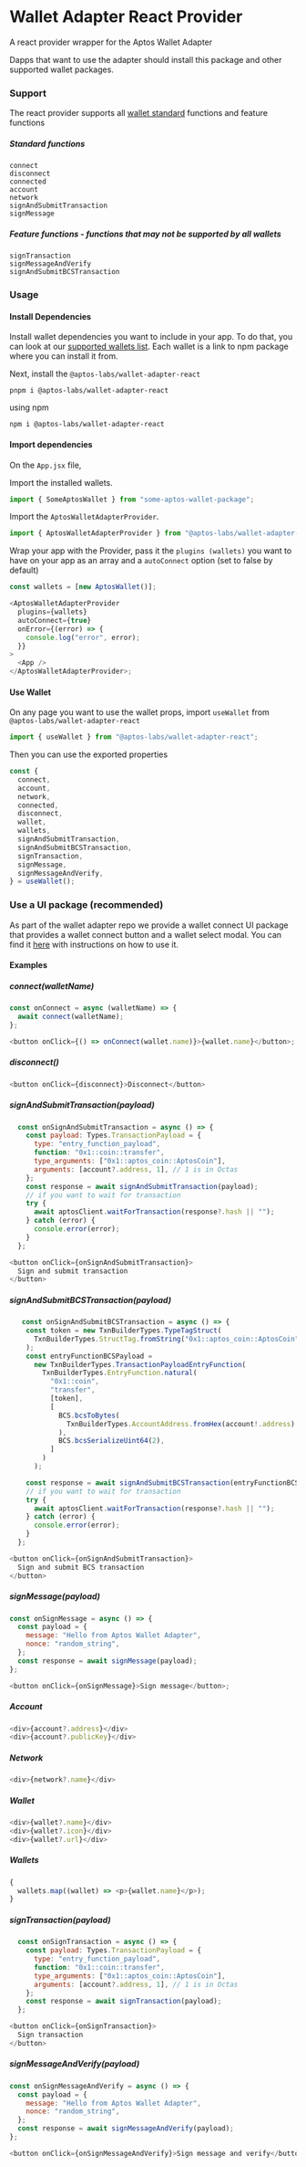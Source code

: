 # Wallet Adapter React Provider

A react provider wrapper for the Aptos Wallet Adapter

Dapps that want to use the adapter should install this package and other supported wallet packages.

### Support

The react provider supports all [wallet standard](https://aptos.dev/guides/wallet-standard) functions and feature functions

##### Standard functions

```
connect
disconnect
connected
account
network
signAndSubmitTransaction
signMessage
```

##### Feature functions - functions that may not be supported by all wallets

```
signTransaction
signMessageAndVerify
signAndSubmitBCSTransaction
```

### Usage

#### Install Dependencies

Install wallet dependencies you want to include in your app.
To do that, you can look at our [supported wallets list](https://github.com/aptos-labs/aptos-wallet-adapter#supported-wallet-packages). Each wallet is a link to npm package where you can install it from.

Next, install the `@aptos-labs/wallet-adapter-react`

```
pnpm i @aptos-labs/wallet-adapter-react
```

using npm

```
npm i @aptos-labs/wallet-adapter-react
```

#### Import dependencies

On the `App.jsx` file,

Import the installed wallets.

```js
import { SomeAptosWallet } from "some-aptos-wallet-package";
```

Import the `AptosWalletAdapterProvider`.

```js
import { AptosWalletAdapterProvider } from "@aptos-labs/wallet-adapter-react";
```

Wrap your app with the Provider, pass it the `plugins (wallets)` you want to have on your app as an array and a `autoConnect` option (set to false by default)

```js
const wallets = [new AptosWallet()];

<AptosWalletAdapterProvider
  plugins={wallets}
  autoConnect={true}
  onError={(error) => {
    console.log("error", error);
  }}
>
  <App />
</AptosWalletAdapterProvider>;
```

#### Use Wallet

On any page you want to use the wallet props, import `useWallet` from `@aptos-labs/wallet-adapter-react`

```js
import { useWallet } from "@aptos-labs/wallet-adapter-react";
```

Then you can use the exported properties

```js
const {
  connect,
  account,
  network,
  connected,
  disconnect,
  wallet,
  wallets,
  signAndSubmitTransaction,
  signAndSubmitBCSTransaction,
  signTransaction,
  signMessage,
  signMessageAndVerify,
} = useWallet();
```

### Use a UI package (recommended)

As part of the wallet adapter repo we provide a wallet connect UI package that provides a wallet connect button and a wallet select modal.
You can find it [here](../wallet-adapter-ant-design/) with instructions on how to use it.

#### Examples

##### connect(walletName)

```js
const onConnect = async (walletName) => {
  await connect(walletName);
};

<button onClick={() => onConnect(wallet.name)}>{wallet.name}</button>;
```

##### disconnect()

```js
<button onClick={disconnect}>Disconnect</button>
```

##### signAndSubmitTransaction(payload)

```js
  const onSignAndSubmitTransaction = async () => {
    const payload: Types.TransactionPayload = {
      type: "entry_function_payload",
      function: "0x1::coin::transfer",
      type_arguments: ["0x1::aptos_coin::AptosCoin"],
      arguments: [account?.address, 1], // 1 is in Octas
    };
    const response = await signAndSubmitTransaction(payload);
    // if you want to wait for transaction
    try {
      await aptosClient.waitForTransaction(response?.hash || "");
    } catch (error) {
      console.error(error);
    }
  };

<button onClick={onSignAndSubmitTransaction}>
  Sign and submit transaction
</button>
```

##### signAndSubmitBCSTransaction(payload)

```js
   const onSignAndSubmitBCSTransaction = async () => {
    const token = new TxnBuilderTypes.TypeTagStruct(
      TxnBuilderTypes.StructTag.fromString("0x1::aptos_coin::AptosCoin")
    );
    const entryFunctionBCSPayload =
      new TxnBuilderTypes.TransactionPayloadEntryFunction(
        TxnBuilderTypes.EntryFunction.natural(
          "0x1::coin",
          "transfer",
          [token],
          [
            BCS.bcsToBytes(
              TxnBuilderTypes.AccountAddress.fromHex(account!.address)
            ),
            BCS.bcsSerializeUint64(2),
          ]
        )
      );

    const response = await signAndSubmitBCSTransaction(entryFunctionBCSPayload);
    // if you want to wait for transaction
    try {
      await aptosClient.waitForTransaction(response?.hash || "");
    } catch (error) {
      console.error(error);
    }
  };

<button onClick={onSignAndSubmitTransaction}>
  Sign and submit BCS transaction
</button>
```

##### signMessage(payload)

```js
const onSignMessage = async () => {
  const payload = {
    message: "Hello from Aptos Wallet Adapter",
    nonce: "random_string",
  };
  const response = await signMessage(payload);
};

<button onClick={onSignMessage}>Sign message</button>;
```

##### Account

```js
<div>{account?.address}</div>
<div>{account?.publicKey}</div>
```

##### Network

```js
<div>{network?.name}</div>
```

##### Wallet

```js
<div>{wallet?.name}</div>
<div>{wallet?.icon}</div>
<div>{wallet?.url}</div>
```

##### Wallets

```js
{
  wallets.map((wallet) => <p>{wallet.name}</p>);
}
```

##### signTransaction(payload)

```js
  const onSignTransaction = async () => {
    const payload: Types.TransactionPayload = {
      type: "entry_function_payload",
      function: "0x1::coin::transfer",
      type_arguments: ["0x1::aptos_coin::AptosCoin"],
      arguments: [account?.address, 1], // 1 is in Octas
    };
    const response = await signTransaction(payload);
  };

<button onClick={onSignTransaction}>
  Sign transaction
</button>
```

##### signMessageAndVerify(payload)

```js
const onSignMessageAndVerify = async () => {
  const payload = {
    message: "Hello from Aptos Wallet Adapter",
    nonce: "random_string",
  };
  const response = await signMessageAndVerify(payload);
};

<button onClick={onSignMessageAndVerify}>Sign message and verify</button>;
```
